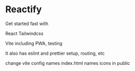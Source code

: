 # Reactify

Get started fast with

React
Tailwindcss

Vite including PWA, testing

It also has eslint and prettier setup, routing, etc

change vite config names
index.html names
icons in public

